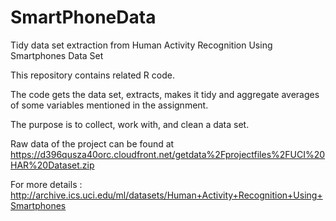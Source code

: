 # SmartPhoneData
Tidy data set extraction from Human Activity Recognition Using Smartphones Data Set

This repository contains related R code.

The code gets the data set, extracts, makes it tidy and aggregate averages of some variables mentioned in the assignment.

The purpose is to collect, work with, and clean a data set.

Raw data of the project can be found at https://d396qusza40orc.cloudfront.net/getdata%2Fprojectfiles%2FUCI%20HAR%20Dataset.zip

For more details  : http://archive.ics.uci.edu/ml/datasets/Human+Activity+Recognition+Using+Smartphones
